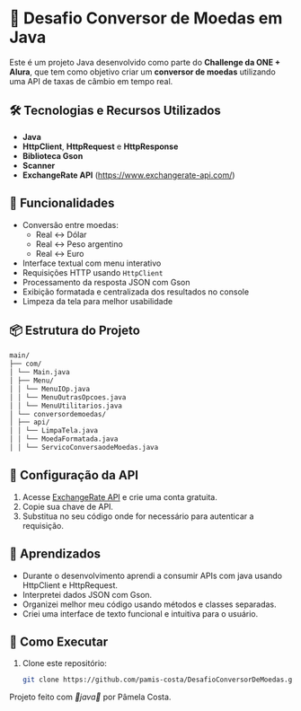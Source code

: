 # 💱 Desafio Conversor de Moedas em Java

Este é um projeto Java desenvolvido como parte do **Challenge da ONE + Alura**, que tem como objetivo criar um **conversor de moedas** utilizando uma API de taxas de câmbio em tempo real.

## 🛠️ Tecnologias e Recursos Utilizados

- **Java**
- **HttpClient**, **HttpRequest** e **HttpResponse**
- **Biblioteca Gson**
- **Scanner**
- **ExchangeRate API** (https://www.exchangerate-api.com/)

## 🔄 Funcionalidades

- Conversão entre moedas:
  - Real ↔ Dólar
  - Real ↔ Peso argentino
  - Real ↔ Euro
- Interface textual com menu interativo
- Requisições HTTP usando `HttpClient`
- Processamento da resposta JSON com Gson
- Exibição formatada e centralizada dos resultados no console
- Limpeza da tela para melhor usabilidade

## 📦 Estrutura do Projeto
```bash
main/
├── com/
│ └── Main.java
│ ├── Menu/
│ │ └── MenuIOp.java
│ │ └── MenuOutrasOpcoes.java
│ │ └── MenuUtilitarios.java
│ └── conversordemoedas/
│ ├── api/
│ │ └── LimpaTela.java
│ │ └── MoedaFormatada.java
│ │ └── ServicoConversaodeMoedas.java
```

## 🔑 Configuração da API

1. Acesse [ExchangeRate API](https://www.exchangerate-api.com/) e crie uma conta gratuita.
2. Copie sua chave de API.
3. Substitua no seu código onde for necessário para autenticar a requisição.


## 🧠 Aprendizados
- Durante o desenvolvimento aprendi a consumir APIs com java usando HttpClient e HttpRequest.
- Interpretei dados JSON com Gson.
- Organizei melhor meu código usando métodos e classes separadas.
- Criei uma interface de texto funcional e intuitiva para o usuário.

## 🚀 Como Executar

1. Clone este repositório:
   ```bash
   git clone https://github.com/pamis-costa/DesafioConversorDeMoedas.git
   
Projeto feito com <i>💖java💖</i> por Pâmela Costa.
